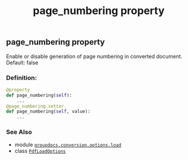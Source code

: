 ﻿---
title: page_numbering property
second_title: GroupDocs.Conversion for Python via .NET API References
description: 
type: docs
weight: 140
url: /python-net/groupdocs.conversion.options.load/pdfloadoptions/page_numbering/
is_root: false
---

## page_numbering property


Enable or disable generation of page numbering in converted document. Default: false
### Definition:
```python
@property
def page_numbering(self):
    ...
@page_numbering.setter
def page_numbering(self, value):
    ...
```

### See Also
* module [`groupdocs.conversion.options.load`](../../)
* class [`PdfLoadOptions`](/conversion/python-net/groupdocs.conversion.options.load/pdfloadoptions)
